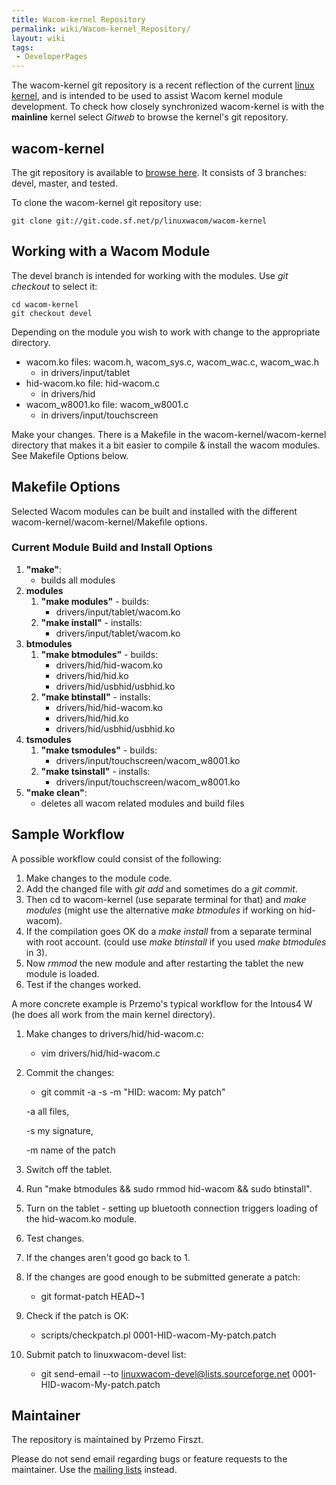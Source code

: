 ```yaml
---
title: Wacom-kernel Repository
permalink: wiki/Wacom-kernel_Repository/
layout: wiki
tags:
 - DeveloperPages
---
```


The wacom-kernel git repository is a recent reflection of the current
[linux kernel](http://kernel.org/), and is intended to be used to assist
Wacom kernel module development. To check how closely synchronized
wacom-kernel is with the **mainline** kernel select *Gitweb* to browse
the kernel's git repository.

wacom-kernel
------------

The git repository is available to [browse
here](http://sourceforge.net/p/linuxwacom/wacom-kernel/ref/master~/). It
consists of 3 branches: devel, master, and tested.

To clone the wacom-kernel git repository use:

    git clone git://git.code.sf.net/p/linuxwacom/wacom-kernel

Working with a Wacom Module
---------------------------

The devel branch is intended for working with the modules. Use *git
checkout* to select it:

    cd wacom-kernel
    git checkout devel

Depending on the module you wish to work with change to the appropriate
directory.

-   wacom.ko files: wacom.h, wacom\_sys.c, wacom\_wac.c, wacom\_wac.h
    -   in drivers/input/tablet
-   hid-wacom.ko file: hid-wacom.c
    -   in drivers/hid
-   wacom\_w8001.ko file: wacom\_w8001.c
    -   in drivers/input/touchscreen

Make your changes. There is a Makefile in the wacom-kernel/wacom-kernel
directory that makes it a bit easier to compile & install the wacom
modules. See Makefile Options below.

Makefile Options
----------------

Selected Wacom modules can be built and installed with the different
wacom-kernel/wacom-kernel/Makefile options.

### Current Module Build and Install Options

1.  **"make"**:
    -   builds all modules
2.  **modules**
    1.  **"make modules"** - builds:
        -   drivers/input/tablet/wacom.ko
    2.  **"make install"** - installs:
        -   drivers/input/tablet/wacom.ko
3.  **btmodules**
    1.  **"make btmodules"** - builds:
        -   drivers/hid/hid-wacom.ko
        -   drivers/hid/hid.ko
        -   drivers/hid/usbhid/usbhid.ko
    2.  **"make btinstall"** - installs:
        -   drivers/hid/hid-wacom.ko
        -   drivers/hid/hid.ko
        -   drivers/hid/usbhid/usbhid.ko
4.  **tsmodules**
    1.  **"make tsmodules"** - builds:
        -   drivers/input/touchscreen/wacom\_w8001.ko
    2.  **"make tsinstall"** - installs:
        -   drivers/input/touchscreen/wacom\_w8001.ko
5.  **"make clean"**:
    -   deletes all wacom related modules and build files

Sample Workflow
---------------

A possible workflow could consist of the following:

1.  Make changes to the module code.
2.  Add the changed file with *git add* and sometimes do a *git commit*.
3.  Then cd to wacom-kernel (use separate terminal for that) and *make
    modules* (might use the alternative *make btmodules* if working on
    hid-wacom).
4.  If the compilation goes OK do a *make install* from a separate
    terminal with root account. (could use *make btinstall* if you used
    *make btmodules* in 3).
5.  Now *rmmod* the new module and after restarting the tablet the new
    module is loaded.
6.  Test if the changes worked.

A more concrete example is Przemo's typical workflow for the Intous4 W
(he does all work from the main kernel directory).

1.  Make changes to drivers/hid/hid-wacom.c:
    -   vim drivers/hid/hid-wacom.c
2.  Commit the changes:
    -   git commit -a -s -m "HID: wacom: My patch"

      
    -a all files,

    -s my signature,

    -m name of the patch

3.  Switch off the tablet.
4.  Run "make btmodules && sudo rmmod hid-wacom && sudo btinstall".
5.  Turn on the tablet - setting up bluetooth connection triggers
    loading of the hid-wacom.ko module.
6.  Test changes.
7.  If the changes aren't good go back to 1.
8.  If the changes are good enough to be submitted generate a patch:
    -   git format-patch HEAD~1
9.  Check if the patch is OK:
    -   scripts/checkpatch.pl 0001-HID-wacom-My-patch.patch
10. Submit patch to linuxwacom-devel list:
    -   git send-email --to linuxwacom-devel@lists.sourceforge.net
        0001-HID-wacom-My-patch.patch

Maintainer
----------

The repository is maintained by Przemo Firszt.

Please do not send email regarding bugs or feature requests to the
maintainer. Use the [mailing lists](mailing_lists "wikilink") instead.
